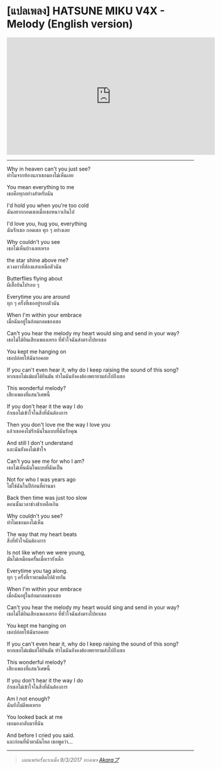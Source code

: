 # [แปลเพลง] HATSUNE MIKU V4X - Melody (English version)


<iframe width="560" height="315" src="https://www.youtube-nocookie.com/embed/EdPB4ra5O7A" title="YouTube video player" frameborder="0" allow="accelerometer; autoplay; clipboard-write; encrypted-media; gyroscope; picture-in-picture" allowfullscreen></iframe>

---

Why in heaven can&#39;t you just see?  
ทำไมจากท้องนภาเธอมองไม่เห็นเลย

You mean everything to me  
เธอคือทุกอย่างสำหรับฉัน

I&#39;d hold you when you&#39;re too cold  
ฉันอยากกอดเธอเมื่อเธอหนาวเกินไป

I&#39;d love you, hug you, everything  
ฉันรักเธอ กอดเธอ ทุก ๆ อย่างเลย

Why couldn&#39;t you see  
เธอไม่เห็นบ้างเลยเหรอ

the star shine above me?  
ดวงดาวที่ส่องแสงเหนือตัวฉัน

Butterflies flying about  
ผีเสื้อบินไปรอบ ๆ

Everytime you are around  
ทุก ๆ ครั้งที่เธออยู่รอบตัวฉัน

When I&#39;m within your embrace  
เมื่อฉันอยู่ในอ้อมกอดของเธอ

Can&#39;t you hear the melody my heart would sing and send in your way?  
เธอไม่ได้ยินเสียงเพลงเหรอ ที่หัวใจฉันส่งตรงไปหาเธอ

You kept me hanging on  
เธอปล่อยให้ฉันรอคอย

If you can&#39;t even hear it, why do I keep raising the sound of this song?  
หากเธอไม่แม้แต่ได้ยินมัน ทำไมฉันยังคงต้องพยายามส่งไปถึงเธอ

This wonderful melody?  
เสียงเพลงที่แสนวิเศษนี้

If you don&#39;t hear it the way I do  
ถ้าเธอไม่เข้าใจในสิ่งที่ฉันต้องการ

Then you don&#39;t love me the way I love you  
แล้วเธอคงไม่รักฉันในแบบที่ฉันรักคุณ

And still I don&#39;t understand  
และฉันยังคงไม่เข้าใจ

Can&#39;t you see me for who I am?  
เธอไม่เห็นฉันในแบบที่ฉันเป็น

Not for who I was years ago  
ไม่ใช่ฉันในปีก่อนที่ผ่านมา

Back then time was just too slow  
ตอนนั้นเวลาช่างช้าเหลือเกิน

Why couldn&#39;t you see?  
ทำไมเธอมองไม่เห็น

The way that my heart beats  
สิ่งที่หัวใจฉันต้องการ

Is not like when we were young,  
มันไม่เหมือนครั้นเมื่อเรายังเด็ก

Everytime you tag along.  
ทุก ๆ ครั้งที่เราตามติดไปด้วยกัน

When I&#39;m within your embrace  
เมื่อฉันอยู่ในอ้อมกอดของเธอ

Can&#39;t you hear the melody my heart would sing and send in your way?  
เธอไม่ได้ยินเสียงเพลงเหรอ ที่หัวใจฉันส่งตรงไปหาเธอ

You kept me hanging on  
เธอปล่อยให้ฉันรอคอย

If you can&#39;t even hear it, why do I keep raising the sound of this song?  
หากเธอไม่แม้แต่ได้ยินมัน ทำไมฉันยังคงต้องพยายามส่งไปถึงเธอ

This wonderful melody?  
เสียงเพลงที่แสนวิเศษนี้

If you don&#39;t hear it the way I do  
ถ้าเธอไม่เข้าใจในสิ่งที่ฉันต้องการ

Am I not enough?  
ฉันยังไม่ดีพอเหรอ

You looked back at me  
เธอมองกลับมาที่ฉัน

And before I cried you said.  
และก่อนที่น้ำตาฉันไหล เธอพูดว่า...

---

> *เผยแพร่ครั้งแรกเมื่อ 9/3/2017 ทางเพจ <a href="https://www.facebook.com/notes/666071590711225/" target="_blank">Akaraプ</a>*

